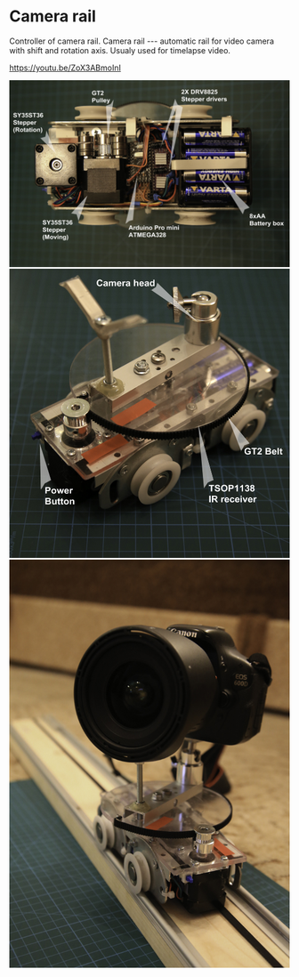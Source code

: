 # Camera rail
Controller of camera rail.
Camera rail --- automatic rail for video camera with shift and rotation axis. Usualy used for timelapse video.

https://youtu.be/ZoX3ABmoInI

![](https://github.com/nukevoid/Camera_rail/blob/master/docs/back.jpg)
![](https://github.com/nukevoid/Camera_rail/blob/master/docs/front.jpg)
![](https://github.com/nukevoid/Camera_rail/blob/master/docs/title.jpg)
